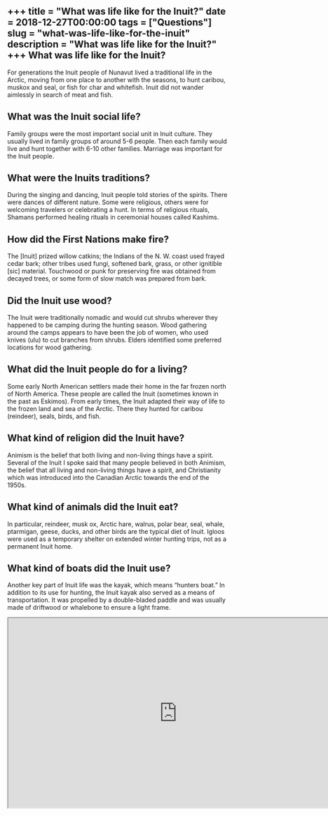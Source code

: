 +++
title = "What was life like for the Inuit?"
date = 2018-12-27T00:00:00
tags = ["Questions"]
slug = "what-was-life-like-for-the-inuit"
description = "What was life like for the Inuit?"
+++
What was life like for the Inuit?
---------------------------------

For generations the Inuit people of Nunavut lived a traditional life in the Arctic, moving from one place to another with the seasons, to hunt caribou, muskox and seal, or fish for char and whitefish. Inuit did not wander aimlessly in search of meat and fish.

What was the Inuit social life?
-------------------------------

Family groups were the most important social unit in Inuit culture. They usually lived in family groups of around 5-6 people. Then each family would live and hunt together with 6-10 other families. Marriage was important for the Inuit people.

What were the Inuits traditions?
--------------------------------

During the singing and dancing, Inuit people told stories of the spirits. There were dances of different nature. Some were religious, others were for welcoming travelers or celebrating a hunt. In terms of religious rituals, Shamans performed healing rituals in ceremonial houses called Kashims.

How did the First Nations make fire?
------------------------------------

The \[Inuit\] prized willow catkins; the Indians of the N. W. coast used frayed cedar bark; other tribes used fungi, softened bark, grass, or other ignitible \[sic\] material. Touchwood or punk for preserving fire was obtained from decayed trees, or some form of slow match was prepared from bark.

Did the Inuit use wood?
-----------------------

The Inuit were traditionally nomadic and would cut shrubs wherever they happened to be camping during the hunting season. Wood gathering around the camps appears to have been the job of women, who used knives (ulu) to cut branches from shrubs. Elders identified some preferred locations for wood gathering.

What did the Inuit people do for a living?
------------------------------------------

Some early North American settlers made their home in the far frozen north of North America. These people are called the Inuit (sometimes known in the past as Eskimos). From early times, the Inuit adapted their way of life to the frozen land and sea of the Arctic. There they hunted for caribou (reindeer), seals, birds, and fish.

What kind of religion did the Inuit have?
-----------------------------------------

Animism is the belief that both living and non-living things have a spirit. Several of the Inuit I spoke said that many people believed in both Animism, the belief that all living and non-living things have a spirit, and Christianity which was introduced into the Canadian Arctic towards the end of the 1950s.

What kind of animals did the Inuit eat?
---------------------------------------

In particular, reindeer, musk ox, Arctic hare, walrus, polar bear, seal, whale, ptarmigan, geese, ducks, and other birds are the typical diet of Inuit. Igloos were used as a temporary shelter on extended winter hunting trips, not as a permanent Inuit home.

What kind of boats did the Inuit use?
-------------------------------------

Another key part of Inuit life was the kayak, which means “hunters boat.” In addition to its use for hunting, the Inuit kayak also served as a means of transportation. It was propelled by a double-bladed paddle and was usually made of driftwood or whalebone to ensure a light frame.

<iframe allow="accelerometer; autoplay; clipboard-write; encrypted-media; gyroscope; picture-in-picture" allowfullscreen="" class="__youtube_prefs__  epyt-is-override  no-lazyload" data-no-lazy="1" data-origheight="433" data-origwidth="770" data-skipgform_ajax_framebjll="" height="433" id="_ytid_38159" loading="lazy" src="https://www.youtube.com/embed/4e6T2nJ7NTk?enablejsapi=1&autoplay=0&cc_load_policy=0&cc_lang_pref=&iv_load_policy=1&loop=0&modestbranding=0&rel=1&fs=1&playsinline=0&autohide=2&theme=dark&color=red&controls=1&" title="YouTube player" width="770"></iframe>